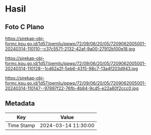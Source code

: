 # Hasil

## Foto C Plano

https://sirekap-obj-formc.kpu.go.id/1d57/pemilu/ppwp/72/09/06/20/05/7209062005001-20240314-110110--c37c5571-2132-42af-9a00-27912b100e18.jpg

https://sirekap-obj-formc.kpu.go.id/1d57/pemilu/ppwp/72/09/06/20/05/7209062005001-20240314-110128--1cd62a2f-5eb6-4315-98c7-13a4f203d943.jpg

https://sirekap-obj-formc.kpu.go.id/1d57/pemilu/ppwp/72/09/06/20/05/7209062005001-20240314-110147--97897f22-76fb-4b84-9cd5-e22a80f2ccc0.jpg


## Metadata

| Key        | Value               |
| ---------- | ------------------- |
| Time Stamp | 2024-03-14 11:30:00 |



